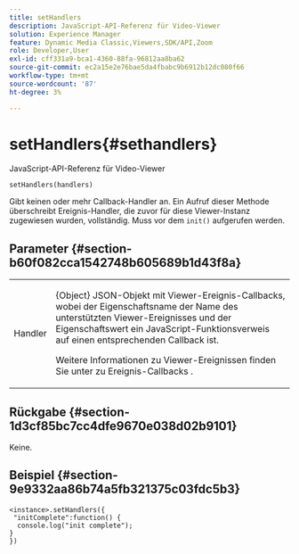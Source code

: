 ```yaml
---
title: setHandlers
description: JavaScript-API-Referenz für Video-Viewer
solution: Experience Manager
feature: Dynamic Media Classic,Viewers,SDK/API,Zoom
role: Developer,User
exl-id: cff331a9-bca1-4360-88fa-96812aa8ba62
source-git-commit: ec2a15e2e76bae5da4fbabc9b6912b12dc080f66
workflow-type: tm+mt
source-wordcount: '87'
ht-degree: 3%

---
```


# setHandlers{#sethandlers}

JavaScript-API-Referenz für Video-Viewer

`setHandlers(handlers)`

Gibt keinen oder mehr Callback-Handler an. Ein Aufruf dieser Methode überschreibt Ereignis-Handler, die zuvor für diese Viewer-Instanz zugewiesen wurden, vollständig. Muss vor dem `init()` aufgerufen werden.

## Parameter {#section-b60f082cca1542748b605689b1d43f8a}

<table id="table_98A620DAE2C340FA97BF7204AE023CC8"> 
 <tbody> 
  <tr> 
   <td colname="col1"> <p> <span class="codeph"> <span class="varname"> Handler </span> </span> </p> </td> 
   <td colname="col2"> <p> <span class="codeph"> {Object} </span> JSON-Objekt mit Viewer-Ereignis-Callbacks, wobei der Eigenschaftsname der Name des unterstützten Viewer-Ereignisses und der Eigenschaftswert ein JavaScript-Funktionsverweis auf einen entsprechenden Callback ist. </p> <p>Weitere Informationen zu Viewer-Ereignissen finden Sie unter <a href="../../../c-html5-s7-aem-asset-viewers/c-html5-20-zoom-viewer-about/c-html5-20-zoom-viewer-event-callbacks.md#concept-66d5996f2b1b44cab3d5264cda5c50cd" format="dita" scope="local"> </a> zu Ereignis-Callbacks . </p> </td> 
  </tr> 
 </tbody> 
</table>

## Rückgabe {#section-1d3cf85bc7cc4dfe9670e038d02b9101}

Keine.

## Beispiel {#section-9e9332aa86b74a5fb321375c03fdc5b3}

```
<instance>.setHandlers({ 
 "initComplete":function() { 
  console.log("init complete"); 
} 
})
```
